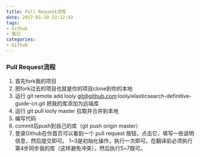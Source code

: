 ```yaml
---
title: Pull Request流程
date: 2017-01-10 23:12:43
tags:
- Github
- 笔记
categories: 
- Github
---
```

### Pull Request流程
1. 首先fork我的项目
2. 把fork过去的项目也就是你的项目clone到你的本地
3. 运行 git remote add looly git@github.com:looly/elasticsearch-definitive-guide-cn.git 把我的库添加为远端库
4. 运行 git pull looly master 拉取并合并到本地
5. 编写代码
6. commit后push到自己的库（git push origin master）
7. 登录Github在你首页可以看到一个 pull request 按钮，点击它，填写一些说明信息，然后提交即可。
1~3是初始化操作，执行一次即可。在翻译前必须执行第4步同步我的库（这样避免冲突），然后执行5~7既可。
